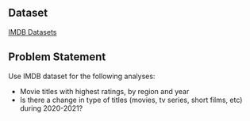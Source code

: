 ## Dataset
[IMDB Datasets](https://www.imdb.com/interfaces/)

## Problem Statement

Use IMDB dataset for the following analyses:

* Movie titles with highest ratings, by region and year
* Is there a change in type of titles (movies, tv series, short films, etc) during 2020-2021?